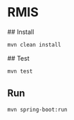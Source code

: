 # RMIS

## Install
```bash 
mvn clean install
```

## Test
```bash
mvn test
```

## Run
```bash
mvn spring-boot:run
```